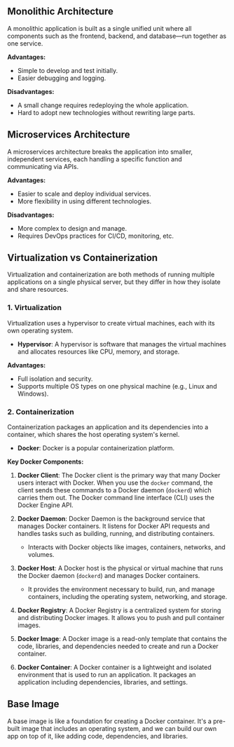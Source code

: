 ## Monolithic Architecture

A monolithic application is built as a single unified unit where all components such as the frontend, backend, and database—run together as one service.

**Advantages:**

- Simple to develop and test initially.
- Easier debugging and logging.

**Disadvantages:**

- A small change requires redeploying the whole application.
- Hard to adopt new technologies without rewriting large parts.

## Microservices Architecture

A microservices architecture breaks the application into smaller, independent services, each handling a specific function and communicating via APIs.

**Advantages:**

- Easier to scale and deploy individual services.
- More flexibility in using different technologies.

**Disadvantages:**

- More complex to design and manage.
- Requires DevOps practices for CI/CD, monitoring, etc.

## Virtualization vs Containerization

Virtualization and containerization are both methods of running multiple applications on a single physical server, but they differ in how they isolate and share resources.

### 1. Virtualization

Virtualization uses a hypervisor to create virtual machines, each with its own operating system.

* **Hypervisor**: A hypervisor is software that manages the virtual machines and allocates resources like CPU, memory, and storage.

**Advantages:**

- Full isolation and security.
- Supports multiple OS types on one physical machine (e.g., Linux and Windows).

### 2. Containerization

Containerization packages an application and its dependencies into a container, which shares the host operating system's kernel.

* **Docker**: Docker is a popular containerization platform.

**Key Docker Components:**

1.  **Docker Client**: The Docker client is the primary way that many Docker users interact with Docker. When you use the `docker` command, the client sends these commands to a Docker daemon (`dockerd`) which carries them out. The Docker command line interface (CLI) uses the Docker Engine API.

2.  **Docker Daemon**: Docker Daemon is the background service that manages Docker containers. It listens for Docker API requests and handles tasks such as building, running, and distributing containers.
    -   Interacts with Docker objects like images, containers, networks, and volumes.

3.  **Docker Host**: A Docker host is the physical or virtual machine that runs the Docker daemon (`dockerd`) and manages Docker containers.
    -   It provides the environment necessary to build, run, and manage containers, including the operating system, networking, and storage.

4.  **Docker Registry**: A Docker Registry is a centralized system for storing and distributing Docker images. It allows you to push and pull container images.

5.  **Docker Image**: A Docker image is a read-only template that contains the code, libraries, and dependencies needed to create and run a Docker container.

6.  **Docker Container**: A Docker container is a lightweight and isolated environment that is used to run an application. It packages an application including dependencies, libraries, and settings.

## Base Image

A base image is like a foundation for creating a Docker container. It's a pre-built image that includes an operating system, and we can build our own app on top of it, like adding code, dependencies, and libraries.
